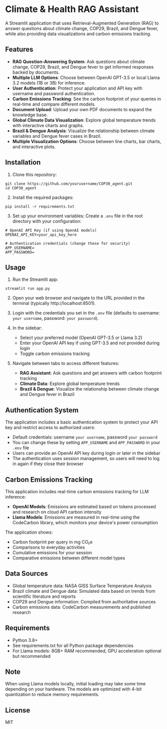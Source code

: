 # Climate & Health RAG Assistant

A Streamlit application that uses Retrieval-Augmented Generation (RAG) to answer questions about climate change, COP29, Brazil, and Dengue fever, while also providing data visualizations and carbon emissions tracking.

## Features

- **RAG Question-Answering System**: Ask questions about climate change, COP29, Brazil, and Dengue fever to get informed responses backed by documents.
- **Multiple LLM Options**: Choose between OpenAI GPT-3.5 or local Llama 3.2 models (1B or 3B) for inference.
- **User Authentication**: Protect your application and API key with username and password authentication.
- **Carbon Emissions Tracking**: See the carbon footprint of your queries in real-time and compare different models.
- **Document Upload**: Upload your own PDF documents to expand the knowledge base.
- **Global Climate Data Visualization**: Explore global temperature trends with interactive charts and graphs.
- **Brazil & Dengue Analysis**: Visualize the relationship between climate variables and Dengue fever cases in Brazil.
- **Multiple Visualization Options**: Choose between line charts, bar charts, and interactive plots.

## Installation

1. Clone this repository:
```
git clone https://github.com/yourusername/COP30_agent.git
cd COP30_agent
```

2. Install the required packages:
```
pip install -r requirements.txt
```

3. Set up your environment variables:
Create a `.env` file in the root directory with your configuration:
```
# OpenAI API Key (if using OpenAI models)
OPENAI_API_KEY=your_api_key_here

# Authentication credentials (change these for security)
APP_USERNAME=
APP_PASSWORD=
```

## Usage

1. Run the Streamlit app:
```
streamlit run app.py
```

2. Open your web browser and navigate to the URL provided in the terminal (typically http://localhost:8501).

3. Login with the credentials you set in the `.env` file (defaults to username: `your username`, password: `your password`).

4. In the sidebar:
   - Select your preferred model (OpenAI GPT-3.5 or Llama 3.2)
   - Enter your OpenAI API key if using GPT-3.5 and not provided during login
   - Toggle carbon emissions tracking

5. Navigate between tabs to access different features:
   - **RAG Assistant**: Ask questions and get answers with carbon footprint tracking
   - **Climate Data**: Explore global temperature trends
   - **Brazil & Dengue**: Visualize the relationship between climate change and Dengue fever in Brazil

## Authentication System

The application includes a basic authentication system to protect your API key and restrict access to authorized users:

- Default credentials: username `your username`, password `your password`
- You can change these by setting `APP_USERNAME` and `APP_PASSWORD` in your `.env` file
- Users can provide an OpenAI API key during login or later in the sidebar
- The authentication uses session management, so users will need to log in again if they close their browser

## Carbon Emissions Tracking

This application includes real-time carbon emissions tracking for LLM inference:

- **OpenAI Models**: Emissions are estimated based on tokens processed and research on cloud API carbon intensity
- **Llama Models**: Emissions are measured in real-time using the CodeCarbon library, which monitors your device's power consumption

The application shows:
- Carbon footprint per query in mg CO₂e
- Comparisons to everyday activities
- Cumulative emissions for your session
- Comparative emissions between different model types

## Data Sources

- Global temperature data: NASA GISS Surface Temperature Analysis
- Brazil climate and Dengue data: Simulated data based on trends from scientific literature and reports
- COP29 and Dengue information: Compiled from authoritative sources
- Carbon emissions data: CodeCarbon measurements and published research

## Requirements

- Python 3.8+
- See requirements.txt for all Python package dependencies
- For Llama models: 8GB+ RAM recommended, GPU acceleration optional but recommended

## Note

When using Llama models locally, initial loading may take some time depending on your hardware. The models are optimized with 4-bit quantization to reduce memory requirements.

## License

MIT 